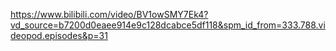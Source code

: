 https://www.bilibili.com/video/BV1owSMY7Ek4?vd_source=b7200d0eaee914e9c128dcabce5df118&spm_id_from=333.788.videopod.episodes&p=31